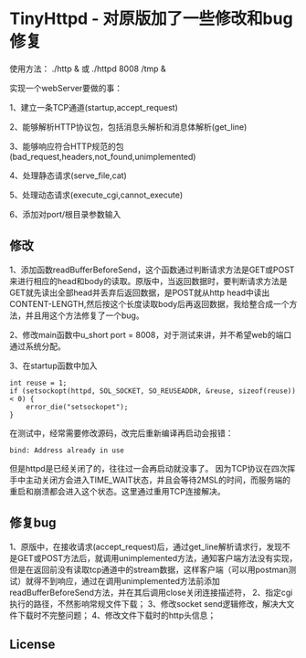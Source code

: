 

TinyHttpd - 对原版加了一些修改和bug修复
===================================


使用方法：
./http &  或 ./httpd 8008 /tmp &


实现一个webServer要做的事：

1、建立一条TCP通道(startup,accept_request)

2、能够解析HTTP协议包，包括消息头解析和消息体解析(get_line)

3、能够响应符合HTTP规范的包(bad_request,headers,not_found,unimplemented)

4、处理静态请求(serve_file,cat)

5、处理动态请求(execute_cgi,cannot_execute)

6、添加对port/根目录参数输入

修改
------------
1、添加函数readBufferBeforeSend，这个函数通过判断请求方法是GET或POST来进行相应的head和body的读取。原版中，当返回数据时，要判断请求方法是GET就先读出全部head并丢弃后返回数据，是POST就从http   head中读出CONTENT-LENGTH,然后按这个长度读取body后再返回数据，我给整合成一个方法，并且用这个方法修复了一个bug。

2、修改main函数中u_short port = 8008，对于测试来讲，并不希望web的端口通过系统分配。

3、在startup函数中加入
```
int reuse = 1;
if (setsockopt(httpd, SOL_SOCKET, SO_REUSEADDR, &reuse, sizeof(reuse)) < 0) {
    error_die("setsockopet");
}
```
在测试中，经常需要修改源码，改完后重新编译再启动会报错：
```
bind: Address already in use
```
但是httpd是已经关闭了的，往往过一会再启动就没事了。
因为TCP协议在四次挥手中主动关闭方会进入TIME_WAIT状态，并且会等待2MSL的时间，而服务端的重启和崩溃都会进入这个状态。这里通过重用TCP连接解决。



修复bug
-------------------------
1、原版中，在接收请求(accept_request)后，通过get_line解析请求行，发现不是GET或POST方法后，就调用unimplemented方法，通知客户端方法没有实现，但是在返回前没有读取tcp通道中的stream数据，这样客户端（可以用postman测试）就得不到响应，通过在调用unimplemented方法前添加readBufferBeforeSend方法，并在其后调用close关闭连接描述符，
2、指定cgi执行的路径，不然影响常规文件下载；
3、修改socket send逻辑修改，解决大文件下载时不完整问题；
4、修改文件下载时的http头信息；


License
-------



